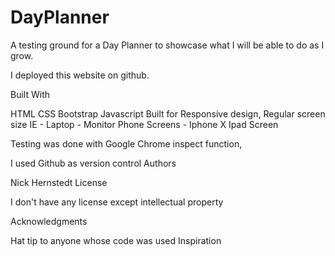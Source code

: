 # DayPlanner

A testing ground for a Day Planner to showcase what I will be able to do as I grow.

I deployed this website on github.

Built With

HTML
CSS
Bootstrap
Javascript
Built for Responsive design, Regular screen size IE - Laptop - Monitor Phone Screens - Iphone X Ipad Screen

Testing was done with Google Chrome inspect function,

I used Github as version control Authors

Nick Hernstedt
License

I don't have any license except intellectual property

Acknowledgments

Hat tip to anyone whose code was used
Inspiration
